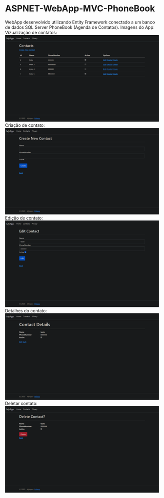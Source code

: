 # ASPNET-WebApp-MVC-PhoneBook
WebApp desenvolvido utilizando Entity Framework conectado a um banco de dados SQL Server PhoneBook (Agenda de Contatos). Imagens do App:
Vizualização de contatos:
![Vizualização de contatos](./img/Captura%20de%20tela_20230111_091953.png)
Criação de contato:
![Criação de contato](./img/Captura%20de%20tela_20230111_092007.png)
Edição de contato:
![Edição de contato](./img/Captura%20de%20tela_20230111_092015.png)
Detalhes do contato:
![Detalhes do contato](./img/Captura%20de%20tela_20230111_092025.png)
Deletar contato:
![Deletar contato](./img/Captura%20de%20tela_20230111_092034.png)